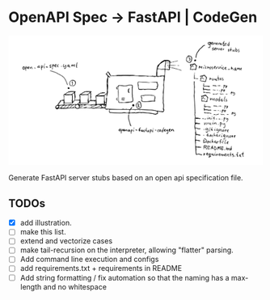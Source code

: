 # OpenAPI Spec -> FastAPI | CodeGen

<p align="center">
  <a href="#"><img src=".github/illustration.svg" /></a>
</p>

Generate FastAPI server stubs based on an open api specification file.


## TODOs

- [x] add illustration.
- [ ] make this list.
- [ ] extend and vectorize cases 
- [ ] make tail-recursion on the interpreter, allowing "flatter" parsing. 
- [ ] Add command line execution and configs 
- [ ] add requirements.txt + requirements in README
- [ ] Add string formatting / fix automation so that the naming has a max-length and no whitespace